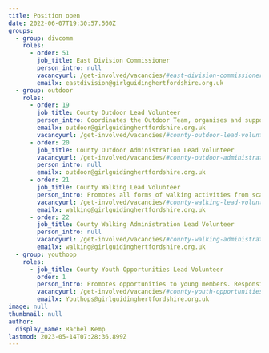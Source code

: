 ```yaml
---
title: Position open
date: 2022-06-07T19:30:57.560Z
groups:
  - group: divcomm
    roles:
      - order: 51
        job_title: East Division Commissioner
        person_intro: null
        vacancyurl: /get-involved/vacancies/#east-division-commissioner
        emailx: eastdivision@girlguidinghertfordshire.org.uk
  - group: outdoor
    roles:
      - order: 19
        job_title: County Outdoor Lead Volunteer
        person_intro: Coordinates the Outdoor Team, organises and supports outdoor events and trainings, liaising with other advisers, and promoting an enthusiasm for the outdoors.
        emailx: outdoor@girlguidinghertfordshire.org.uk
        vacancyurl: /get-involved/vacancies/#county-outdoor-lead-volunteer
      - order: 20
        job_title: County Outdoor Administration Lead Volunteer
        vacancyurl: /get-involved/vacancies/#county-outdoor-administration-lead-volunteer
        person_intro: null
        emailx: outdoor@girlguidinghertfordshire.org.uk
      - order: 21
        job_title: County Walking Lead Volunteer
        person_intro: Promotes all forms of walking activities from scavenger hunts to mountaineering. Supports members undertaking Walking Scheme training and advises on walking events.
        vacancyurl: /get-involved/vacancies/#county-walking-lead-volunteer
        emailx: walking@girlguidinghertfordshire.org.uk
      - order: 22
        job_title: County Walking Administration Lead Volunteer
        person_intro: null
        vacancyurl: /get-involved/vacancies/#county-walking-administration-lead-volunteer
        emailx: walking@girlguidinghertfordshire.org.uk
  - group: youthopp
    roles:
      - job_title: County Youth Opportunities Lead Volunteer
        order: 1
        person_intro: Promotes opportunities to young members. Responsible for the Ranger element, advising and supporting Ranger unit leaders within the county and encourages the transition from Guides to Rangers
        vacancyurl: /get-involved/vacancies/#county-youth-opportunities-lead-volunteer
        emailx: Youthops@girlguidinghertfordshire.org.uk
image: null
thumbnail: null
author:
  display_name: Rachel Kemp
lastmod: 2023-05-14T07:28:36.899Z
---
```

